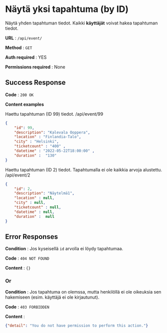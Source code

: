 # Näytä yksi tapahtuma (by ID)

Näytä yhden tapahtuman tiedot. Kaikki **käyttäjät** voivat hakea tapahtuman tiedot.

**URL** : `/api/event/`

**Method** : `GET`

**Auth required** : YES

**Permissions required** : None

## Success Response

**Code** : `200 OK`

**Content examples**

Haettu tapahtuman (ID 99) tiedot. /api/event/99

```json
{
    "id": 99,
    "description": "Kalevala Ooppera",
    "location" : "Finlandia-Talo",
    "city" : "Helsinki",
    "ticketcount" : "400" ,
    "datetime" : "2022-05-22T18:00:00" ,
    "duration" :  "130"
}
```

Haettu tapahtuman (ID 2) tiedot. Tapahtumalla ei ole kaikkia arvoja alustettu. /api/event/2

```json
{
    "id": 2,
    "description": "Näytelmä1",
    "location" : null,
    "city" : null,
    "ticketcount" : null,
    "datetime" : null,
    "duration" :  null
}
```
## Error Responses

**Condition** : Jos kyseisellä `id` arvolla ei löydy tapahtumaa.

**Code** : `404 NOT FOUND`

**Content** : `{}`

### Or

**Condition** : Jos tapahtuma on olemssa, mutta henkilöllä ei ole oikeuksia sen hakemiseen (esim. käyttäjä ei ole kirjautunut).

**Code** : `403 FORBIDDEN`

**Content** :

```json
{"detail": "You do not have permission to perform this action."}
```
